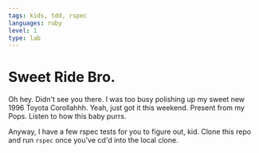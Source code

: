 ```yaml
---
tags: kids, tdd, rspec
languages: ruby
level: 1
type: lab
---
```


# Sweet Ride Bro.

Oh hey. Didn't see you there. I was too busy polishing up my sweet new 1996 Toyota Corollahhh. Yeah, just got it this weekend. Present from my Pops. Listen to how this baby purrs.

Anyway, I have a few rspec tests for you to figure out, kid. Clone this repo and run `rspec` once you've cd'd into the local clone.